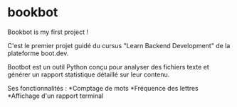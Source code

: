 # bookbot
Bookbot is my first project !

C'est le premier projet guidé du cursus "Learn Backend Development" de la plateforme boot.dev.

Bootbot est un outil Python conçu pour analyser des fichiers texte et générer un rapport statistique détaillé sur leur contenu.

Ses fonctionnalités :
  *Comptage de mots 
  *Fréquence des lettres
  *Affichage d'un rapport terminal
